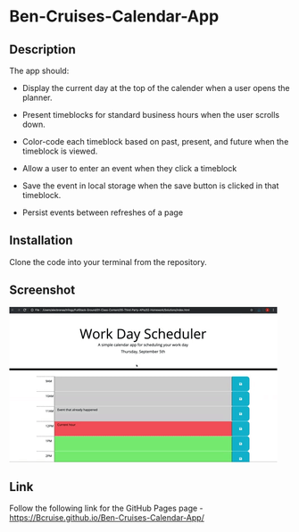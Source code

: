 # Ben-Cruises-Calendar-App

## Description

The app should:

* Display the current day at the top of the calender when a user opens the planner.
 
* Present timeblocks for standard business hours when the user scrolls down.
 
* Color-code each timeblock based on past, present, and future when the timeblock is viewed.
 
* Allow a user to enter an event when they click a timeblock

* Save the event in local storage when the save button is clicked in that timeblock.

* Persist events between refreshes of a page

## Installation

Clone the code into your terminal from the repository.

## Screenshot

![alt text](https://github.com/Bcruise/Ben-Cruises-Calendar-App/blob/main/image/calendar-app-picture.png)

## Link
Follow the following link for the GitHub Pages page - https://Bcruise.github.io/Ben-Cruises-Calendar-App/